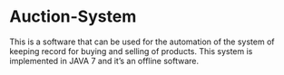 # Auction-System
This is a software that can be used for the automation of the system of keeping record for buying and selling of products. This system is implemented in JAVA 7 and it’s an offline software.
